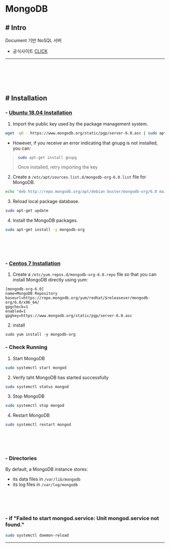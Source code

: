 # MongoDB 

## # Intro

Document 기반 NoSQL 서버

 - 공식사이트 [CLICK](https://www.mongodb.com/)

<hr><br><br><br><br>

## # Installation
###  - [Ubuntu 18.04 Installation](https://www.mongodb.com/docs/manual/tutorial/install-mongodb-on-debian/)

1. Import the public key used by the package management system.

```sh
wget -qO - https://www.mongodb.org/static/pgp/server-6.0.asc | sudo apt-key add -
```

 - However, if you receive an error indicating that gnupg is not installed, you can:

> ```sh
> sudo apt-get install gnupg
> ```
>
> Once installed, retry importing the key

2. Create a `/etc/apt/sources.list.d/mongodb-org-6.0.list` file for MongoDB.

```sh
echo "deb http://repo.mongodb.org/apt/debian buster/mongodb-org/6.0 main" | sudo tee /etc/apt/sources.list.d/mongodb-org-6.0.list
```

3. Reload local package database.

```sh
sudo apt-get update
```

4. Install the MongoDB packages.

```sh
sudo apt-get install -y mongodb-org
```

<br><br><br>

###  - [Centos 7 Installation](https://www.mongodb.com/docs/manual/tutorial/install-mongodb-on-red-hat/)

1. Create a `/etc/yum.repos.d/mongodb-org-6.0.repo` file so that you can install MongoDB directly using yum:

```
[mongodb-org-6.0]
name=MongoDB Repository
baseurl=https://repo.mongodb.org/yum/redhat/$releasever/mongodb-org/6.0/x86_64/
gpgcheck=1
enabled=1
gpgkey=https://www.mongodb.org/static/pgp/server-6.0.asc
```

2. install

```
sudo yum install -y mongodb-org
```

### - Check Running

1. Start MongoDB

```sh
sudo systemctl start mongod
```

2. Verify taht MongoDB has started successfully

```sh
sudo systemctl status mongod
```

3. Stop MongoDB

```sh
sudo systemctl stop mongod
```

4. Restart MongoDB

```sh
sudo systemctl restart mongod
```


<br><br><br>

### - Directories

By default, a MongoDB instance stores:
 - its data files in `/var/lib/mongodb`
 - its log files in `/var/log/mongodb`

<br><br><br>

### - if "Failed to start mongod.service: Unit mongod.service not found." 

```sh
sudo systemctl daemon-reload
```

<hr><br><br><br><br>